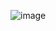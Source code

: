 ![image](https://user-images.githubusercontent.com/25933231/133120000-fa4ea8d3-5cc4-43c6-b23c-216a9d890988.png)
